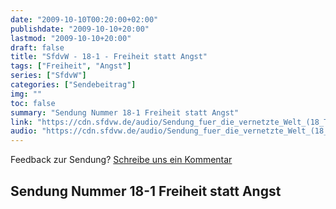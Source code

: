 ```yaml
---
date: "2009-10-10T00:20:00+02:00"
publishdate: "2009-10-10+20:00"
lastmod: "2009-10-10+20:00"
draft: false
title: "SfdvW - 18-1 - Freiheit statt Angst"
tags: ["Freiheit", "Angst"]
series: ["SfdvW"]
categories: ["Sendebeitrag"]
img: ""
toc: false
summary: "Sendung Nummer 18-1 Freiheit statt Angst"
link: "https://cdn.sfdvw.de/audio/Sendung_fuer_die_vernetzte_Welt_(18_Teil_1)_2009_10_10_Freiheit_statt_Angst.ogg"
audio: "https://cdn.sfdvw.de/audio/Sendung_fuer_die_vernetzte_Welt_(18_Teil_1)_2009_10_10_Freiheit_statt_Angst.ogg"
---
```


<div align="center" id="example"></div>
<script src="https://cdn.podlove.org/web-player/embed.js"></script>

Feedback zur Sendung?
[Schreibe uns ein Kommentar](mailto:SfdvW@radiocorax.de)

## Sendung Nummer 18-1 Freiheit statt Angst

<script>
  podlovePlayer('#example', '/blog/sfdvw18-1.json');
</script>
